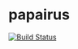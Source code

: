 # papairus
[![Build Status][travis-badge]][travis-badge-url]

[travis-badge]: https://travis-ci.org/k1rd3rf/papairus.svg?branch=master
[travis-badge-url]: https://travis-ci.org/k1rd3rf/papairus
